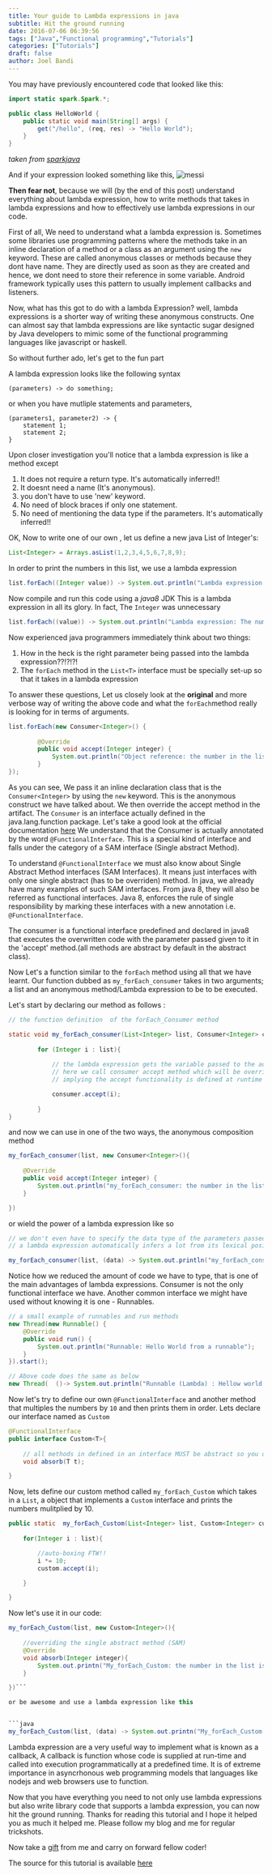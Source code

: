 ```yaml
---
title: Your guide to Lambda expressions in java
subtitle: Hit the ground running
date: 2016-07-06 06:39:56
tags: ["Java","Functional programming","Tutorials"]
categories: ["Tutorials"]
draft: false
author: Joel Bandi
---
```


You may have previously encountered code that looked like this:

```java
import static spark.Spark.*;

public class HelloWorld {
    public static void main(String[] args) {
        get("/hello", (req, res) -> "Hello World");
    }
}
```
_taken from [sparkjava](http://www.sparkjava.com)_

And if your expression looked something like this,
![messi](https://i.imgflip.com/ppzib.jpg "Awkward!")

__Then fear not__, because we will (by the end of this post) understand everything about lambda expression, how to write methods that takes in lambda expressions and how to effectively use lambda expressions in our code.


First of all, We need to understand what a lambda expression is. Sometimes some libraries use programming patterns where the methods take in an inline declaration of a method or a class as an argument using the `new` keyword. These are called anonymous classes or methods because they dont have name. They are directly used as soon as they are created and hence, we dont need to store their reference in some variable. Android framework typically uses this pattern to usually implement callbacks and listeners.


Now, what has this got to do with a lambda Expression? well, lambda expressions is a shorter way of writing these anonymous constructs. One can almost say that lambda expressions are like syntactic sugar designed by Java developers to mimic some of the functional programming languages like javascript or haskell.

So without further ado, let's get to the fun part

A lambda expression looks like the following syntax 

	(parameters) -> do something;

or when you have mutliple statements and parameters,
	
	(parameters1, parameter2) -> {
		statement 1;
		statement 2; 
	}

Upon closer investigation you'll notice that a lambda expression is like a method except 
 
1. It does not require a return type. It's automatically inferred!!
2. It doesnt  need a name (It's anonymous).
3. you don't have to  use 'new' keyword.
4. No need of block braces if only one statement.
5. No need of mentioning the data type if the parameters. It's automatically inferred!!

OK, Now to write one of our own , let us define a new java List of Integer's:

```java
List<Integer> = Arrays.asList(1,2,3,4,5,6,7,8,9);
```
In order to print the numbers in this list, we use a lambda expression

```java
list.forEach((Integer value)) -> System.out.println("Lambda expression: The number is " + value));
```
Now compile and run this code using a _java8_ JDK
This is a lambda expression in all its glory. In fact, The `Integer` was unnecessary

```java
list.forEach((value)) -> System.out.println("Lambda expression: The number is " + value));
```


 Now experienced java programmers immediately think about two things:

1. How in the heck is the right parameter being passed into the lambda expression??!?!?!
2. The `forEach` method in the `List<T>` interface must be specially set-up so that it takes in a lambda expression

To answer these questions, Let us closely look at the __original__ and more verbose way of writing the above code and what the `forEach`method really is looking for in terms of arguments.

```java
list.forEach(new Consumer<Integer>() {
            
        @Override
        public void accept(Integer integer) {
            System.out.println("Object reference: the number in the list is  :" + integer);
        }
});
```

As you can see, We pass it an inline declaration class that is the `Consumer<Integer>` by using the `new` keyword. This is the anonymous construct we have talked about. We then override the accept method in the artifact. The `Consumer` is an interface actually defined in the java.lang.function package. Let's take a good look at the official documentation [here](https://docs.oracle.com/javase/8/docs/api/java/util/function/Consumer.html) We understand that the Consumer is actually annotated by the word `@FunctionalInterface`. This is a special kind of interface and falls under the category of a SAM interface (Single abstract Method). 


To understand `@FunctionalInterface` we must also know about Single Abstract Method interfaces (SAM Interfaces). It means just interfaces with only one single abstract (has to be overriden)  method. In java, we already have many examples of such SAM interfaces. From java 8, they will also be referred as functional interfaces. Java 8, enforces the rule of single responsibility by marking these interfaces with a new annotation i.e. `@FunctionalInterface`. 

The consumer is a functional interface predefined and declared in java8 that executes the overwritten code with the parameter passed given to it in the 'accept' method.(all methods are abstract by default in the abstract class).

Now Let's a function similar to the `forEach` method using all that we have learnt. Our function dubbed as `my_forEach_consumer` takes in two arguments; a list and an anonymous method/Lambda expression to be to be executed. 

Let's start by declaring our method as follows :

```java
// the function definition  of the forEach_Consumer method

static void my_forEach_consumer(List<Integer> list, Consumer<Integer> consumer){
        
        for (Integer i : list){
            
            // the lambda expression gets the variable passed to the accept method
            // here we call consumer accept method which will be overriden when using this function.
            // implying the accept functionality is defined at runtime of this code

            consumer.accept(i);
        
        }
}
```
and now we can use in one of the two ways, the anonymous composition method 

```java
my_forEach_consumer(list, new Consumer<Integer>(){
	
	@Override
	public void accept(Integer integer) {
    	System.out.println("my_forEach_consumer: the number in the list is  :" + integer);
    }

})
```

or wield the power of a lambda expression like so 

```java
// we don't even have to specify the data type of the parameters passed in
// a lambda expression automatically infers a lot from its lexical position in the code

my_forEach_consumer(list, (data) -> System.out.println("my_forEach_consumer (lambda expression): the number in the list is  :" + data))
```

Notice how we reduced the amount of code we have to type, that is one of the main advantages of lambda expressions. Consumer is not the only functional interface we have. Another common interface we might have used without knowing it is one - Runnables.

```java
// a small example of runnables and run methods
new Thread(new Runnable() {
    @Override
    public void run() {
        System.out.println("Runnable: Hello World from a runnable");
    }
}).start();

// Above code does the same as below
new Thread(  ()-> System.out.println("Runnable (Lambda) : Hellow world from a runnable")  ).start();

```

Now let's try to define our own `@FunctionalInterface` and another method that multiples the numbers by `10` and then prints them in order.
Lets declare our interface named as `Custom`

```java
@FunctionalInterface
public interface Custom<T>{
	
	// all methods in defined in an interface MUST be abstract so you dont have to explicitly mention the abstract modifier
    void absorb(T t);

}
```

Now, lets define our custom method called `my_forEach_Custom` which takes in a `List`, a object that implements a `Custom` interface and prints the numbers mulitplied by 10.

```java
public static  my_forEach_Custom(List<Integer> list, Custom<Integer> custom){
	
	for(Integer i : list){

		//auto-boxing FTW!!
		i *= 10;
		custom.accept(i);

	}

}
```
Now let's use it in our code:


```java
my_forEach_Custom(list, new Custom<Integer>(){
	
	//overriding the single abstract method (SAM)
	@Override
	void absorb(Integer integer){
		System.out.printn("My_forEach_Custom: the number in the list is  :" + integer);
	}

})```

or be awesome and use a lambda expression like this


```java
my_forEach_Custom(list, (data) -> System.out.printn("My_forEach_Custom (Lambda): the number in the list is  :" + data));
```

Lambda expression are a very useful way to implement what is known as a callback, A callback is function whose code is supplied at run-time and called into execution programmatically at a predefined time. It is of extreme importance in asyncrhonous web programming models that languages like nodejs and web browsers use to function.

Now that you have everything you need to not only use lambda expressions but also write library code that supports a lambda expression, you can now hit the ground running. Thanks for reading this tutorial and I hope it helped you as much it helped me. Please follow my blog and me for regular trickshots.

Now take a [gift](http://imgur.com/topic/Aww/8NxOHTw) from me and carry on forward fellow coder!

The source for this tutorial is available [here](https://github.com/joelbandi/Implementations/blob/master/Misc/Java8/Lambda_Complete.java)